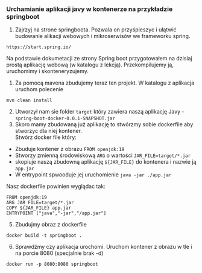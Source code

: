 ### Urchamianie aplikacji javy w kontenerze na przykładzie springboot

1. Zajrzyj na strone springboota. Pozwala on przyśpieszyc i ułątwić budowanie alikacji webowych i mikroserwisów we frameworku spring.   

`https://start.spring.io/`

Na podstawie dokumetacji ze strony Spring boot przygotowałem na dzisiaj prostą aplikację webową (w katalogu z lekcją). Przekompilujemy ją, uruchomimy i skonteneryzujemy. 

1. Za pomocą mavena zbudujemy teraz ten projekt. W katalogu z aplikacja uruchom polecenie
```
mvn clean install
```
2. Utworzył nam sie folder `target` który zawiera naszą aplikację Javy - `spring-boot-docker-0.0.1-SNAPSHOT.jar`
3. Skoro mamy zbudowaną już aplikację to stwórzmy sobie dockerfile aby stworzyc dla niej kontener. <br>
Stwórz docker file który: </br>
- Zbuduje kontener z obrazu `FROM openjdk:19`
- Stworzy zmienną środowiskową `ARG` o wartości `JAR_FILE=target/*.jar`
- skopiuje naszą zbudowną aplikację `${JAR_FILE}` do kontenera i nazwie ją `app.jar`
- W entrypoint spwooduje jej uruchomienie `java -jar ./app.jar`


Nasz dockerfile powinien wyglądac tak:

```
FROM openjdk:19
ARG JAR_FILE=target/*.jar
COPY ${JAR_FILE} app.jar
ENTRYPOINT ["java","-jar","/app.jar"]
```
5. Zbudujmy obraz z dockerfile

```   
docker build -t springboot .
```

6. Sprawdźmy czy aplikacja urochomi. Uruchom kontener z obrazu w tle i na porcie 8080 (specjalnie brak -d)

```
docker run -p 8080:8080 springboot
```
